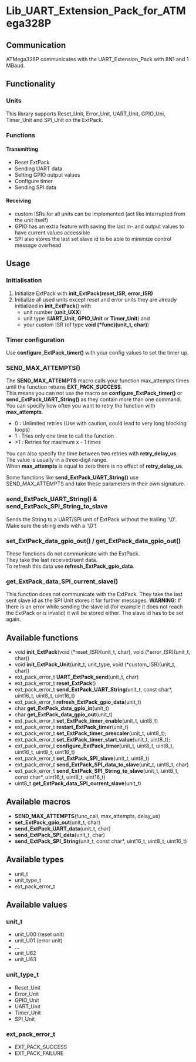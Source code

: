 # Lib_UART_Extension_Pack_for_ATMega328P

## Communication

ATMega328P communicates with the UART_Extension_Pack with 8N1 and 1 MBaud.

## Functionality
### Units

This library supports Reset_Unit, Error_Unit, UART_Unit, GPIO_Uni, Timer_Unit and SPI_Unit on the ExtPack.  

### Functions

#### Transmitting

- Reset ExtPack
- Sending UART data
- Setting GPIO output values
- Configure timer
- Sending SPI data

#### Receiving

- custom ISRs for all units can be implemented (act like interrupted from the unit itself)
- GPIO has an extra feature with saving the last in- and output values to have current values accessible
- SPI also stores the last set slave id to be able to minimize control message overhead

## Usage

### Initialisation

1) Initialize ExtPack with __init_ExtPack(reset_ISR, error_ISR)__
2) Initialize all used units except reset and error units they are already initialized in __init_ExtPack__() with 
   - unit number (__unit_UXX__)
   - unit type (__UART_Unit__, __GPIO_Unit__ or __Timer_Unit__) and
   - your custom ISR (of type __void (*func)(unit_t, char)__)

### Timer configuration

Use __configure_ExtPack_timer()__ with your config values to set the timer up.

### SEND_MAX_ATTEMPTS()

The __SEND_MAX_ATTEMPTS__ macro calls your function max_attempts times until the function returns __EXT_PACK_SUCCESS__.  
This means you can not use the macro on __configure_ExtPack_timer()__ or __send_ExtPack_UART_String()__ as they contain more than one command.  
You can specify how often you want to retry the function with __max_attempts__.  
- 0 : Unlimited retries (Use with caution, could lead to very long blocking loops)
- 1 : Tries only one time to call the function
- \>1 : Retries for maximum x - 1 times

You can also specify the time between two retries with __retry_delay_us__.  
The value is usually in a three-digit range.  
When __max_attempts__ is equal to zero there is no effect of __retry_delay_us__.

Some functions like __send_ExtPack_UART_String()__ use SEND_MAX_ATTEMPTS and take these parameters in their own signature.

### send_ExtPack_UART_String() & send_ExtPack_SPI_String_to_slave

Sends the String to a UART/SPI unit of ExtPack without the trailing '\0'.  
Make sure the string ends with a '\0'!

### set_ExtPack_data_gpio_out() / get_ExtPack_data_gpio_out()

These functions do not communicate with the ExtPack.  
They take the last received/sent data.  
To refresh this data use __refresh_ExtPack_gpio_data__.

### get_ExtPack_data_SPI_current_slave()

This function does not communicate with the ExtPack.
They take the last sent slave id as the SPI Unit stores it for further messages.
**WARNING:** If there is an error while sending the slave id (for example it does not reach the ExtPack or is invalid)
it will be stored either. The slave id has to be set again.

## Available functions

- void __init_ExtPack__(void (*reset_ISR)(unit_t, char), void (*error_ISR)(unit_t, char))
- void __init_ExtPack_Unit__(unit_t, unit_type, void (*custom_ISR)(unit_t, char))
- ext_pack_error_t __UART_ExtPack_send__(unit_t, char)
- ext_pack_error_t __reset_ExtPack__()
- ext_pack_error_t __send_ExtPack_UART_String__(unit_t, const char*, uint16_t, uint8_t, uint16_t)
- ext_pack_error_t __refresh_ExtPack_gpio_data__(unit_t)
- char __get_ExtPack_data_gpio_in__(unit_t)
- char __get_ExtPack_data_gpio_out__(unit_t)
- ext_pack_error_t __set_ExtPack_timer_enable__(unit_t, uint8_t)
- ext_pack_error_t __restart_ExtPack_timer__(unit_t)
- ext_pack_error_t __set_ExtPack_timer_prescaler__(unit_t, uint8_t);
- ext_pack_error_t __set_ExtPack_timer_start_value__(unit_t, uint8_t);
- ext_pack_error_t __configure_ExtPack_timer__(unit_t, uint8_t, uint8_t, uint16_t, uint8_t, uint16_t)
- ext_pack_error_t __set_ExtPack_SPI_slave__(unit_t, uint8_t)
- ext_pack_error_t __send_ExtPack_SPI_data_to_slave__(unit_t, uint8_t, char)
- ext_pack_error_t __send_ExtPack_SPI_String_to_slave__(unit_t, uint8_t, const char*, uint16_t, uint8_t, uint16_t)
- uint8_t __get_ExtPack_data_SPI_current_slave__(unit_t)

## Available macros

- __SEND_MAX_ATTEMPTS__(func_call, max_attempts, delay_us)
- __set_ExtPack_gpio_out__(unit_t, char)
- __send_ExtPack_UART_data__(unit_t, char)
- __send_ExtPack_SPI_data__(unit_t, char)
- __send_ExtPack_SPI_String__(unit_t, const char*, uint16_t, uint8_t, uint16_t)

## Available types

- unit_t
- unit_type_t
- ext_pack_error_t

## Available values

### unit_t

- unit_U00 (reset unit)
- unit_U01 (error unit)
- ...
- unit_U62
- unit_U63

### unit_type_t

- Reset_Unit
- Error_Unit
- GPIO_Unit
- UART_Unit
- Timer_Unit
- SPI_Unit

### ext_pack_error_t

- EXT_PACK_SUCCESS
- EXT_PACK_FAILURE